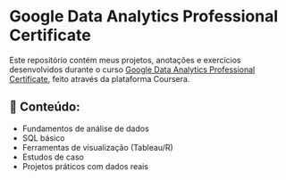 # Google Data Analytics Professional Certificate

Este repositório contém meus projetos, anotações e exercícios desenvolvidos durante o curso [Google Data Analytics Professional Certificate](https://www.coursera.org/professional-certificates/google-data-analytics), feito através da plataforma Coursera.

## 📌 Conteúdo:
- Fundamentos de análise de dados
- SQL básico
- Ferramentas de visualização (Tableau/R)
- Estudos de caso
- Projetos práticos com dados reais
